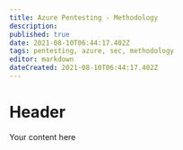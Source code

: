 ```yaml
---
title: Azure Pentesting - Methodology
description: 
published: true
date: 2021-08-10T06:44:17.402Z
tags: pentesting, azure, sec, methodology
editor: markdown
dateCreated: 2021-08-10T06:44:17.402Z
---
```


# Header
Your content here